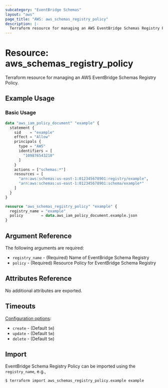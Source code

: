 ```yaml
---
subcategory: "EventBridge Schemas"
layout: "aws"
page_title: "AWS: aws_schemas_registry_policy"
description: |-
  Terraform resource for managing an AWS EventBridge Schemas Registry Policy.
---
```


# Resource: aws_schemas_registry_policy

Terraform resource for managing an AWS EventBridge Schemas Registry Policy.

## Example Usage

### Basic Usage

```terraform
data "aws_iam_policy_document" "example" {
  statement {
    sid    = "example"
    effect = "Allow"
    principals {
      type = "AWS"
      identifiers = [
        "109876543210"
      ]
    }
    actions = ["schemas:*"]
    resources = [
      "arn:aws:schemas:us-east-1:012345678901:registry/example",
      "arn:aws:schemas:us-east-1:012345678901:schema/example*"
    ]
  }
}

resource "aws_schemas_registry_policy" "example" {
  registry_name = "example"
  policy        = data.aws_iam_policy_document.example.json
}
```

## Argument Reference

The following arguments are required:

* `registry_name` - (Required) Name of EventBridge Schema Registry
* `policy` - (Required) Resource Policy for EventBridge Schema Registry

## Attributes Reference

No additional attributes are exported.

## Timeouts

[Configuration options](https://www.terraform.io/docs/configuration/blocks/resources/syntax.html#operation-timeouts):

* `create` - (Default `5m`)
* `update` - (Default `5m`)
* `delete` - (Default `5m`)

## Import

EventBridge Schema Registry Policy can be imported using the `registry_name`, e.g.,

```
$ terraform import aws_schemas_registry_policy.example example
```
